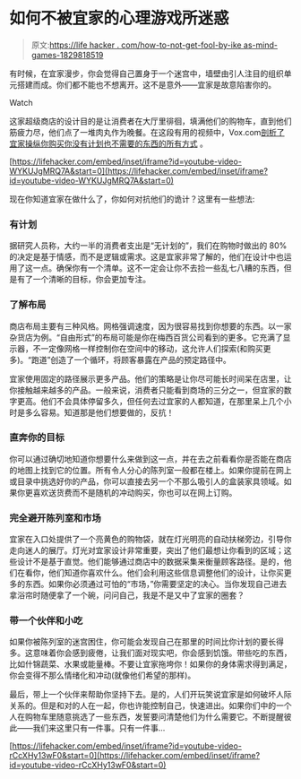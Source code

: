 # 如何不被宜家的心理游戏所迷惑

> 原文:[https://life hacker . com/how-to-not-get-fool-by-ike as-mind-games-1829818519](https://lifehacker.com/how-to-not-get-fooled-by-ikeas-mind-games-1829818519)

有时候，在宜家漫步，你会觉得自己置身于一个迷宫中，墙壁由引人注目的组织单元搭建而成。你们都不能也不想离开。这不是意外——宜家是故意陷害你的。

Watch

这家超级商店的设计目的是让消费者在大厅里徘徊，填满他们的购物车，直到他们筋疲力尽，他们点了一堆肉丸作为晚餐。在这段有用的视频中，Vox.com[剖析了宜家操纵你购买你没有计划也不需要的东西的所有方式](https://www.youtube.com/watch?v=WYKUJgMRQ7A) 。

 [https://lifehacker.com/embed/inset/iframe?id=youtube-video-WYKUJgMRQ7A&start=0](https://lifehacker.com/embed/inset/iframe?id=youtube-video-WYKUJgMRQ7A&start=0) 

现在你知道宜家在做什么了，你如何对抗他们的诡计？这里有一些想法:

### 有计划

据研究人员称，大约一半的消费者支出是“无计划的”，我们在购物时做出的 80%的决定是基于情感，而不是逻辑或需求。这是宜家非常了解的，他们在设计中也运用了这一点。确保你有一个清单。这不一定会让你不去捡一些乱七八糟的东西，但是有了一个清晰的目标，你会更加专注。

### 了解布局

商店布局主要有三种风格。网格强调速度，因为很容易找到你想要的东西。以一家杂货店为例。“自由形式”的布局可能是你在梅西百货公司看到的更多。它充满了显示器，不一定像网格一样控制你在空间中的移动，这允许人们探索(和购买更多)。“跑道”创造了一个循环，将顾客暴露在产品的预定路径中。

宜家使用固定的路径展示更多产品。他们的策略是让你尽可能长时间呆在店里，让你接触越来越多的产品。一般来说，消费者只能看到商场的三分之一，但宜家的数字更高。他们不会具体停留多久，但任何去过宜家的人都知道，在那里呆上几个小时是多么容易。知道那是他们想要做的，反抗！

### 直奔你的目标

你可以通过确切地知道你想要什么来做到这一点，并在去之前看看你是否能在商店的地图上找到它的位置。所有令人分心的陈列室一般都在楼上。如果你提前在网上或目录中挑选好你的产品，你可以直接去另一个不那么吸引人的盒装家具领域。如果你更喜欢送货费而不是随机的冲动购买，你也可以在网上订购。

### 完全避开陈列室和市场

宜家在入口处提供了一个亮黄色的购物袋，就在灯光明亮的自动扶梯旁边，引导你走向迷人的展厅。灯光对宜家设计非常重要，突出了他们最想让你看到的区域；这些设计不是基于直觉。他们能够通过商店中的数据采集来衡量顾客路径。是的，他们在看你，他们知道你喜欢什么。他们会利用这些信息调整他们的设计，让你买更多的东西。如果你必须通过可怕的“市场，”你需要坚定的决心。当你发现自己进去拿浴帘时随便拿了一个碗，问问自己，我是不是又中了宜家的圈套？

### 带一个伙伴和小吃

如果你被陈列室的迷宫困住，你可能会发现自己在那里的时间比你计划的要长得多。这意味着你会感到疲倦，让我们面对现实吧，你会感到饥饿。带些吃的东西，比如什锦蔬菜、水果或能量棒。不要让宜家拖垮你！如果你的身体需求得到满足，你会变得不那么情绪化和冲动(就像他们希望的那样)。

最后，带上一个伙伴来帮助你坚持下去。是的，人们开玩笑说宜家是如何破坏人际关系的。但是和对的人在一起，你也许能控制自己，快速进出。如果你们中的一个人在购物车里随意挑选了一些东西，发誓要问清楚他们为什么需要它。不断提醒彼此——我们来这里只有一件事。只有一件事...

 [https://lifehacker.com/embed/inset/iframe?id=youtube-video-rCcXHy13wF0&start=0](https://lifehacker.com/embed/inset/iframe?id=youtube-video-rCcXHy13wF0&start=0)